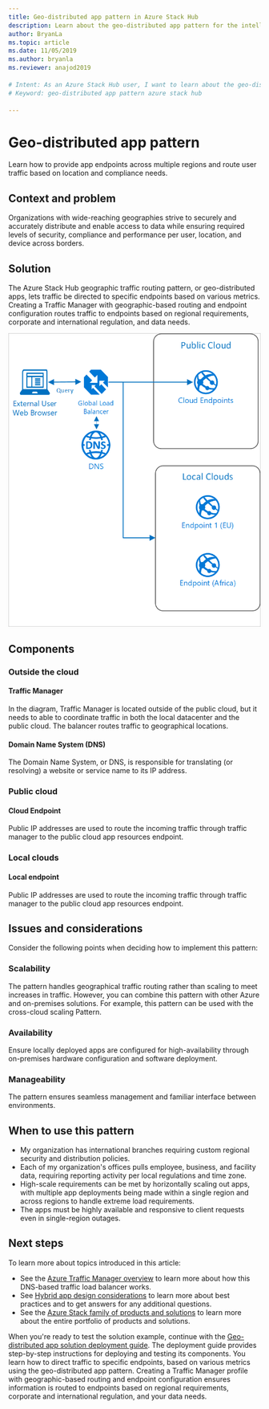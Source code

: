 ```yaml
---
title: Geo-distributed app pattern in Azure Stack Hub
description: Learn about the geo-distributed app pattern for the intelligent edge using Azure and Azure Stack Hub.
author: BryanLa
ms.topic: article
ms.date: 11/05/2019
ms.author: bryanla
ms.reviewer: anajod2019

# Intent: As an Azure Stack Hub user, I want to learn about the geo-distributed app pattern so I can direct traffic to specific endpoints based on various metrics.
# Keyword: geo-distributed app pattern azure stack hub

---
```


# Geo-distributed app pattern

Learn how to provide app endpoints across multiple regions and route user traffic based on location and compliance needs.

## Context and problem

Organizations with wide-reaching geographies strive to securely and accurately distribute and enable access to data while ensuring required levels of security, compliance and performance per user, location, and device across borders.

## Solution

The Azure Stack Hub geographic traffic routing pattern, or geo-distributed apps, lets traffic be directed to specific endpoints based on various metrics. Creating a Traffic Manager with geographic-based routing and endpoint configuration routes traffic to endpoints based on regional requirements, corporate and international regulation, and data needs.

![Geo-distributed pattern](media/pattern-geo-distributed/geo-distribution.png)

## Components

### Outside the cloud

#### Traffic Manager

In the diagram, Traffic Manager is located outside of the public cloud, but it needs to able to coordinate traffic in both the local datacenter and the public cloud. The balancer routes traffic to geographical locations.

#### Domain Name System (DNS)

The Domain Name System, or DNS, is responsible for translating (or resolving) a website or service name to its IP address.

### Public cloud

#### Cloud Endpoint

Public IP addresses are used to route the incoming traffic through traffic manager to the public cloud app resources endpoint.  

### Local clouds

#### Local endpoint

Public IP addresses are used to route the incoming traffic through traffic manager to the public cloud app resources endpoint.

## Issues and considerations

Consider the following points when deciding how to implement this pattern:

### Scalability

The pattern handles geographical traffic routing rather than scaling to meet increases in traffic. However, you can combine this pattern with other Azure and on-premises solutions. For example, this pattern can be used with the cross-cloud scaling Pattern.

### Availability

Ensure locally deployed apps are configured for high-availability through on-premises hardware configuration and software deployment.

### Manageability

The pattern ensures seamless management and familiar interface between environments.

## When to use this pattern

- My organization has international branches requiring custom regional security and distribution policies.
- Each of my organization's offices pulls employee, business, and facility data, requiring reporting activity per local regulations and time zone.
- High-scale requirements can be met by horizontally scaling out apps, with multiple app deployments being made within a single region and across regions to handle extreme load requirements.
- The apps must be highly available and responsive to client requests even in single-region outages.

## Next steps

To learn more about topics introduced in this article:

- See the [Azure Traffic Manager overview](/azure/traffic-manager/traffic-manager-overview) to learn more about how this DNS-based traffic load balancer works.
- See [Hybrid app design considerations](overview-app-design-considerations.md) to learn more about best practices and to get answers for any additional questions.
- See the [Azure Stack family of products and solutions](/azure-stack) to learn more about the entire portfolio of products and solutions.

When you're ready to test the solution example, continue with the [Geo-distributed app solution deployment guide](/azure/architecture/hybrid/deployments/solution-deployment-guide-geo-distributed). The deployment guide provides step-by-step instructions for deploying and testing its components. You learn how to direct traffic to specific endpoints, based on various metrics using the geo-distributed app pattern. Creating a Traffic Manager profile with geographic-based routing and endpoint configuration ensures information is routed to endpoints based on regional requirements, corporate and international regulation, and your data needs.